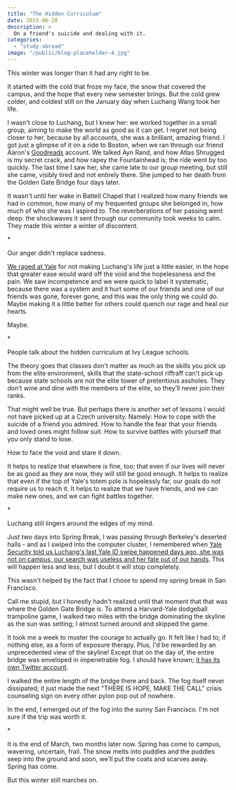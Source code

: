 ```yaml
---
title: "The Hidden Curriculum"
date: 2015-06-28
description: >
  On a friend's suicide and dealing with it.
categories:
  - "study-abroad"
image: "/public/blog-placeholder-4.jpg"
---
```


This winter was longer than it had any right to be.

It started with the cold that froze my face, the snow that covered the campus, and the hope that every new semester brings. But the cold grew colder, and coldest still on the January day when Luchang Wang took her life.

I wasn't close to Luchang, but I knew her: we worked together in a small group, aiming to make the world as good as it can get. I regret not being closer to her, because by all accounts, she was a brilliant, amazing friend. I got just a glimpse of it on a ride to Boston, when we ran through our friend Aaron's [Goodreads](http://www.goodreads.com/) account. We talked Ayn Rand, and how Atlas Shrugged is my secret crack, and how rapey the Fountainhead is; the ride went by too quickly. The last time I saw her, she came late to our group meeting, but still she came, visibly tired and not entirely there. She jumped to her death from the Golden Gate Bridge four days later.

It wasn't until her wake in Battell Chapel that I realized how many friends we had in common, how many of my frequented groups she belonged in, how much of who she was I aspired to. The reverberations of her passing went deep: the shockwaves it sent through our community took weeks to calm. They made this winter a winter of discontent.

\*

Our anger didn't replace sadness.

[We raged at Yale](http://yaledailynews.com/blog/2015/02/26/in-heated-mental-health-town-hall-students-demand-answers/) for not making Luchang's life just a little easier, in the hope that greater ease would ward off the void and the hopelessness and the pain. We saw incompetence and we were quick to label it systematic, because there was a system and it hurt some of our friends and one of our friends was gone, forever gone, and this was the only thing we could do. Maybe making it a little better for others could quench our rage and heal our hearts.

Maybe.

\*

People talk about the hidden curriculum at Ivy League schools.

The theory goes that classes don't matter as much as the skills you pick up from the elite environment, skills that the state-school riffraff can't pick up because state schools are not the elite tower of pretentious assholes. They don’t wine and dine with the members of the elite, so they’ll never join their ranks.

That might well be true. But perhaps there is another set of lessons I would not have picked up at a Czech university. Namely: How to cope with the suicide of a friend you admired. How to handle the fear that your friends and loved ones might follow suit. How to survive battles with yourself that you only stand to lose.

How to face the void and stare it down.

It helps to realize that elsewhere is fine, too; that even if our lives will never be as good as they are now, they will still be good enough. It helps to realize that even if the top of Yale's totem pole is hopelessly far, our goals do not require us to reach it. It helps to realize that we have friends, and we can make new ones, and we can fight battles together.

\*

Luchang still lingers around the edges of my mind.

Just two days into Spring Break, I was passing through Berkeley's deserted halls - and as I swiped into the computer cluster, I remembered when [Yale Security told us Luchang's last Yale ID swipe happened days ago, she was not on campus, our search was useless and her fate out of our hands](http://yaledailynews.com/blog/2015/01/28/after-frantic-search-community-mourns-sophomores-death/). This will happen less and less, but I doubt it will stop completely.

This wasn't helped by the fact that I chose to spend my spring break in San Francisco.

Call me stupid, but I honestly hadn't realized until that moment that that was where the Golden Gate Bridge is. To attend a Harvard-Yale dodgeball trampoline game, I walked two miles with the bridge dominating the skyline as the sun was setting; I almost turned around and skipped the game.

It took me a week to muster the courage to actually go. It felt like I had to; if nothing else, as a form of exposure therapy. Plus, I'd be rewarded by an unprecedented view of the skyline! Except that on the day of, the entire bridge was enveloped in impenetrable fog. I should have known; [it has its own Twitter account](https://twitter.com/KarlTheFog).

I walked the entire length of the bridge there and back. The fog itself never dissipated; it just made the next "THERE IS HOPE, MAKE THE CALL" crisis counseling sign on every other pylon pop out of nowhere.

In the end, I emerged out of the fog into the sunny San Francisco. I'm not sure if the trip was worth it.

\*

It is the end of March, two months later now. Spring has come to campus, wavering, uncertain, frail. The snow melts into puddles and the puddles seep into the ground and soon, we'll put the coats and scarves away. Spring has come.

But this winter still marches on.
